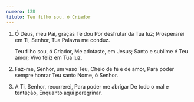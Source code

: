 ```yaml
---
numero: 128
titulo: Teu filho sou, ó Criador
---
```

1. Ó Deus, meu Pai, graças Te dou
   Por desfrutar da Tua luz;
   Prosperarei em Ti, Senhor,
   Tua Palavra me conduz.

   Teu filho sou, ó Criador,
   Me adotaste, em Jesus;
   Santo e sublime é Teu amor;
   Vivo feliz em Tua luz.

2. Faz-me, Senhor, um vaso Teu,
   Cheio de fé e de amor,
   Para poder sempre honrar
   Teu santo Nome, ó Senhor.

3. A Ti, Senhor, recorrerei,
   Para poder me abrigar
   De todo o mal e tentação,
   Enquanto aqui peregrinar.
